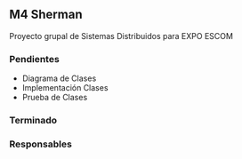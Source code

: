 ## M4 Sherman

Proyecto grupal de Sistemas Distribuidos para EXPO ESCOM

### Pendientes

* Diagrama de Clases
* Implementación Clases
* Prueba de Clases

### Terminado

### Responsables
